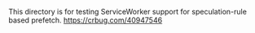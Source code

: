 This directory is for testing ServiceWorker support for speculation-rule
based prefetch.
https://crbug.com/40947546
